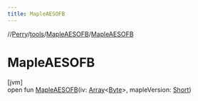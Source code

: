 ```yaml
---
title: MapleAESOFB
---
```

//[Perry](../../../index.html)/[tools](../index.html)/[MapleAESOFB](index.html)/[MapleAESOFB](-maple-a-e-s-o-f-b.html)



# MapleAESOFB



[jvm]\
open fun [MapleAESOFB](-maple-a-e-s-o-f-b.html)(iv: [Array](https://kotlinlang.org/api/latest/jvm/stdlib/kotlin/-array/index.html)<[Byte](https://kotlinlang.org/api/latest/jvm/stdlib/kotlin/-byte/index.html)>, mapleVersion: [Short](https://kotlinlang.org/api/latest/jvm/stdlib/kotlin/-short/index.html))




